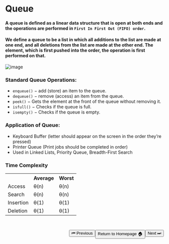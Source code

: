 # Queue

#### A queue is defined as a linear data structure that is open at both ends and the operations are performed in `First In First Out (FIFO) order`.

#### We define a queue to be a list in which all additions to the list are made at one end, and all deletions from the list are made at the other end. The element, which is first pushed into the order, the operation is first performed on that.

![image](https://user-images.githubusercontent.com/72748315/208666067-ad2e6ae1-0a3b-4376-b28e-60fd6b495d83.png)

### Standard Queue Operations:

- `enqueue()` − add (store) an item to the queue.
- `dequeue()` − remove (access) an item from the queue.
- `peek()` − Gets the element at the front of the queue without removing it.
- `isfull()` − Checks if the queue is full.
- `isempty()` − Checks if the queue is empty.

### Application of Queue:

- Keyboard Buffer (letter should appear on the screen in the order they’re pressed)
- Printer Queue (Print jobs should be completed in order)
- Used in Linked Lists, Priority Queue, Breadth-First Search

### Time Complexity

<table>
    <tr>
        <th>&nbsp;</th>
        <th>Average</th>
        <th>Worst</th>
    </tr>
    <tr>
        <td>Access</td>
        <td>θ(n)</td>
        <td>θ(n)</td>
    </tr>
    <tr>
        <td>Search</td>
        <td>θ(n)</td>
        <td>θ(n)</td>
    </tr>
    <tr>
        <td>Insertion</td>
        <td>θ(1)</td>
        <td>θ(1)</td>
    </tr>
    <tr>
        <td>Deletion</td>
        <td>θ(1)</td>
        <td>θ(1)</td>
    </tr>
</table>

<a style="float:right; margin-top: 30px"
 href='#'>
<button>Next ⏭</button>
</a>
<a style="float: right; margin-top:30px"
 href='../../README.md'>
<button>Return to Homepage 🏠</button>
</a>
<a style="float:right; margin-top: 30px"
 href='./Stack.md'>
<button>⏮ Previous</button>
</a>
